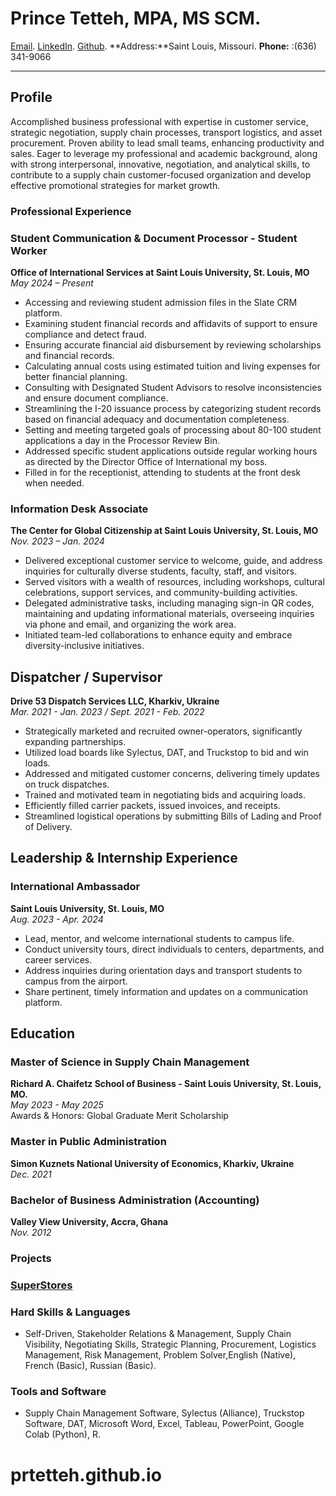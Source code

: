 # **Prince Tetteh**, MPA, MS SCM.
[Email](mailto:prince.tetteh22@yahoo.com). [LinkedIn](https://www.linkedin.com/in/prince-tetteh-8a135774/). [Github](https://prtetteh.github.io). **Address:**Saint Louis, Missouri. **Phone:** :(636) 341-9066

---
## Profile
Accomplished business professional with expertise in customer service, strategic negotiation, supply chain processes, transport logistics, and asset procurement. Proven ability to lead small teams, enhancing productivity and sales. Eager to leverage my professional and academic background, along with strong interpersonal, innovative, negotiation, and analytical skills, to contribute to a supply chain customer-focused organization and develop effective promotional strategies for market growth.
### Professional Experience
### Student Communication & Document Processor - Student Worker 
**Office of International Services at Saint Louis University, St. Louis, MO**  
*May 2024 – Present*
- Accessing and reviewing student admission files in the Slate CRM platform.
- Examining student financial records and affidavits of support to ensure compliance and detect fraud.
- Ensuring accurate financial aid disbursement by reviewing scholarships and financial records.
- Calculating annual costs using estimated tuition and living expenses for better financial planning.
- Consulting with Designated Student Advisors to resolve inconsistencies and ensure document compliance.
- Streamlining the I-20 issuance process by categorizing student records based on financial adequacy and documentation completeness.
- Setting and meeting targeted goals of processing about 80-100 student applications a day in the Processor Review Bin.
- Addressed specific student applications outside regular working hours as directed by the Director Office of International my boss.
- Filled in for the receptionist, attending to students at the front desk when needed.
 
### Information Desk Associate
**The Center for Global Citizenship at Saint Louis University, St. Louis, MO**  *Nov. 2023 – Jan. 2024*
- Delivered exceptional customer service to welcome, guide, and address inquiries for culturally diverse students, faculty, staff, and visitors.
- Served visitors with a wealth of resources, including workshops, cultural celebrations, support services, and community-building activities.
- Delegated administrative tasks, including managing sign-in QR codes, maintaining and updating informational materials, overseeing inquiries via phone and email, and organizing the work area.
- Initiated team-led collaborations to enhance equity and embrace diversity-inclusive initiatives.
 
## Dispatcher / Supervisor
**Drive 53 Dispatch Services LLC, Kharkiv, Ukraine**  
*Mar. 2021 - Jan. 2023 / Sept. 2021 - Feb. 2022*
- Strategically marketed and recruited owner-operators, significantly expanding partnerships.
- Utilized load boards like Sylectus, DAT, and Truckstop to bid and win loads.
- Addressed and mitigated customer concerns, delivering timely updates on truck dispatches.
- Trained and motivated team in negotiating bids and acquiring loads.
- Efficiently filled carrier packets, issued invoices, and receipts.
- Streamlined logistical operations by submitting Bills of Lading and Proof of Delivery.

## Leadership & Internship Experience
### International Ambassador
**Saint Louis University, St. Louis, MO**  
*Aug. 2023 - Apr. 2024*
- Lead, mentor, and welcome international students to campus life.
- Conduct university tours, direct individuals to centers, departments, and career services.
- Address inquiries during orientation days and transport students to campus from the airport.
- Share pertinent, timely information and updates on a communication platform.
  
## Education
### Master of Science in Supply Chain Management
**Richard A. Chaifetz School of Business - Saint Louis University, St. Louis, MO.**  
*May 2023 - May 2025*  
Awards & Honors: Global Graduate Merit Scholarship
### Master in Public Administration
**Simon Kuznets National University of Economics, Kharkiv, Ukraine**  
*Dec. 2021* 
### Bachelor of Business Administration (Accounting)
**Valley View University, Accra, Ghana**  
*Nov. 2012*

### **Projects**
### [SuperStores](https://prtetteh.github.io/Projects/)
### Hard Skills & Languages
- Self-Driven, Stakeholder Relations & Management, Supply Chain Visibility, Negotiating Skills, Strategic Planning, Procurement, Logistics Management, Risk Management, Problem Solver,English (Native), French (Basic), Russian (Basic).
### Tools and Software
- Supply Chain Management Software, Sylectus (Alliance), Truckstop Software, DAT, Microsoft Word, Excel, Tableau, PowerPoint, Google Colab (Python), R.



# prtetteh.github.io
